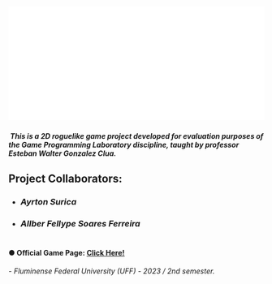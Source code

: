 ![Rofnein - The Game](Game_Title.png)


#####  This is a 2D roguelike game project developed for evaluation purposes of the Game Programming Laboratory discipline, taught by professor *Esteban Walter Gonzalez Clua*.


## Project Collaborators:

- ### *Ayrton Surica*
- ### *Allber Fellype Soares Ferreira*
#


#### ● Official Game Page: [Click Here!](https://tychobrahe7.itch.io/rofnein)

*- Fluminense Federal University (UFF) - 2023 / 2nd semester.*
